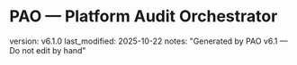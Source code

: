 # PAO — Platform Audit Orchestrator
version: v6.1.0
last_modified: 2025-10-22
notes: "Generated by PAO v6.1 — Do not edit by hand"

